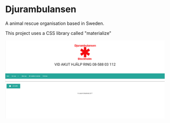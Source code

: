 # Djurambulansen

A animal rescue organisation based in Sweden.

This project uses a CSS library called "materialize"

<img src="Djurambulansen.png" alt="Screenshot" title="Screenshot">
